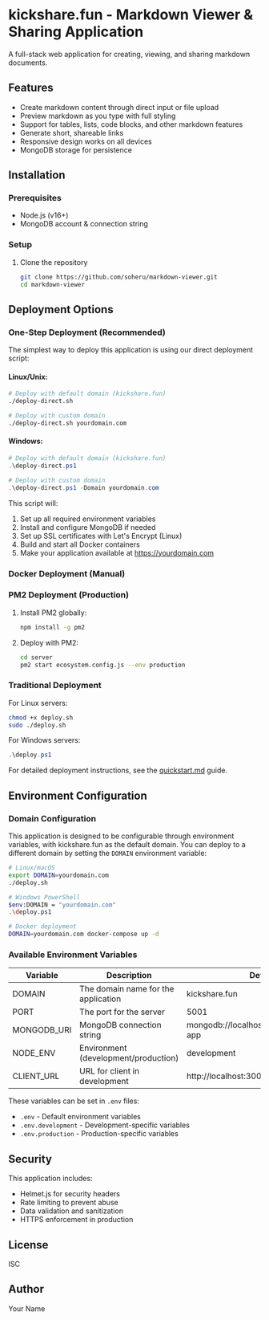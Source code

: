 # kickshare.fun - Markdown Viewer & Sharing Application

A full-stack web application for creating, viewing, and sharing markdown documents.

## Features

- Create markdown content through direct input or file upload
- Preview markdown as you type with full styling
- Support for tables, lists, code blocks, and other markdown features
- Generate short, shareable links
- Responsive design works on all devices
- MongoDB storage for persistence

## Installation

### Prerequisites

- Node.js (v16+)
- MongoDB account & connection string

### Setup

1. Clone the repository
   ```bash
   git clone https://github.com/soheru/markdown-viewer.git
   cd markdown-viewer
   ```

## Deployment Options

### One-Step Deployment (Recommended)

The simplest way to deploy this application is using our direct deployment script:

#### Linux/Unix:
```bash
# Deploy with default domain (kickshare.fun)
./deploy-direct.sh

# Deploy with custom domain
./deploy-direct.sh yourdomain.com
```

#### Windows:
```powershell
# Deploy with default domain (kickshare.fun)
.\deploy-direct.ps1

# Deploy with custom domain
.\deploy-direct.ps1 -Domain yourdomain.com
```

This script will:
1. Set up all required environment variables
2. Install and configure MongoDB if needed
3. Set up SSL certificates with Let's Encrypt (Linux)
4. Build and start all Docker containers
5. Make your application available at https://yourdomain.com

### Docker Deployment (Manual)

### PM2 Deployment (Production)

1. Install PM2 globally:
   ```bash
   npm install -g pm2
   ```
2. Deploy with PM2:
   ```bash
   cd server
   pm2 start ecosystem.config.js --env production
   ```

### Traditional Deployment

For Linux servers:
```bash
chmod +x deploy.sh
sudo ./deploy.sh
```

For Windows servers:
```powershell
.\deploy.ps1
```

For detailed deployment instructions, see the [quickstart.md](quickstart.md) guide.

## Environment Configuration

### Domain Configuration

This application is designed to be configurable through environment variables, with kickshare.fun as the default domain. You can deploy to a different domain by setting the `DOMAIN` environment variable:

```bash
# Linux/macOS
export DOMAIN=yourdomain.com
./deploy.sh

# Windows PowerShell
$env:DOMAIN = "yourdomain.com"
.\deploy.ps1

# Docker deployment
DOMAIN=yourdomain.com docker-compose up -d
```

### Available Environment Variables

| Variable | Description | Default |
|----------|-------------|---------|
| DOMAIN | The domain name for the application | kickshare.fun |
| PORT | The port for the server | 5001 |
| MONGODB_URI | MongoDB connection string | mongodb://localhost:27017/markdown-app |
| NODE_ENV | Environment (development/production) | development |
| CLIENT_URL | URL for client in development | http://localhost:3000 |

These variables can be set in `.env` files:
- `.env` - Default environment variables
- `.env.development` - Development-specific variables
- `.env.production` - Production-specific variables

## Security

This application includes:
- Helmet.js for security headers
- Rate limiting to prevent abuse
- Data validation and sanitization
- HTTPS enforcement in production

## License

ISC

## Author

Your Name